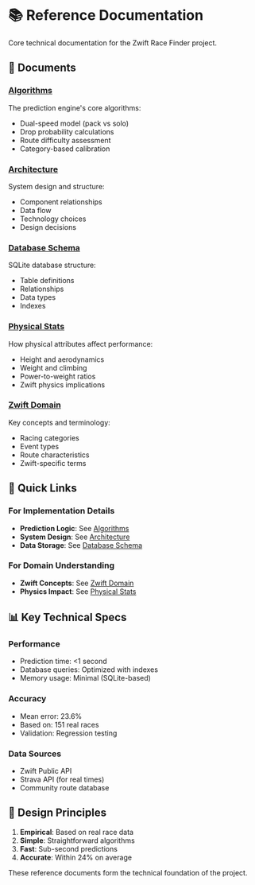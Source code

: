 # 📚 Reference Documentation

Core technical documentation for the Zwift Race Finder project.

## 📖 Documents

### [Algorithms](ALGORITHMS.md)
The prediction engine's core algorithms:
- Dual-speed model (pack vs solo)
- Drop probability calculations
- Route difficulty assessment
- Category-based calibration

### [Architecture](ARCHITECTURE.md)
System design and structure:
- Component relationships
- Data flow
- Technology choices
- Design decisions

### [Database Schema](DATABASE_SCHEMA.md)
SQLite database structure:
- Table definitions
- Relationships
- Data types
- Indexes

### [Physical Stats](PHYSICAL_STATS.md)
How physical attributes affect performance:
- Height and aerodynamics
- Weight and climbing
- Power-to-weight ratios
- Zwift physics implications

### [Zwift Domain](ZWIFT_DOMAIN.md)
Key concepts and terminology:
- Racing categories
- Event types
- Route characteristics
- Zwift-specific terms

## 🔗 Quick Links

### For Implementation Details
- **Prediction Logic**: See [Algorithms](ALGORITHMS.md)
- **System Design**: See [Architecture](ARCHITECTURE.md)
- **Data Storage**: See [Database Schema](DATABASE_SCHEMA.md)

### For Domain Understanding  
- **Zwift Concepts**: See [Zwift Domain](ZWIFT_DOMAIN.md)
- **Physics Impact**: See [Physical Stats](PHYSICAL_STATS.md)

## 📊 Key Technical Specs

### Performance
- Prediction time: <1 second
- Database queries: Optimized with indexes
- Memory usage: Minimal (SQLite-based)

### Accuracy
- Mean error: 23.6%
- Based on: 151 real races
- Validation: Regression testing

### Data Sources
- Zwift Public API
- Strava API (for real times)
- Community route database

## 🎯 Design Principles

1. **Empirical**: Based on real race data
2. **Simple**: Straightforward algorithms
3. **Fast**: Sub-second predictions
4. **Accurate**: Within 24% on average

These reference documents form the technical foundation of the project.